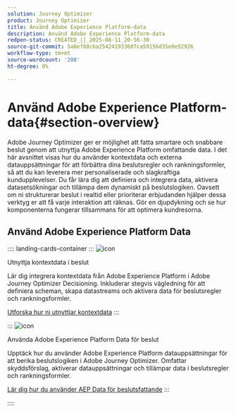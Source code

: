 ```yaml
---
solution: Journey Optimizer
product: Journey Optimizer
title: Använd Adobe Experience Platform-data
description: Använd Adobe Experience Platform-data
redpen-status: CREATED_||_2025-08-11_20-56-30
source-git-commit: 5a8ef88cba254241933607ca59156d35e0e92926
workflow-type: tm+mt
source-wordcount: '208'
ht-degree: 0%

---
```



# Använd Adobe Experience Platform-data{#section-overview}

Adobe Journey Optimizer ger er möjlighet att fatta smartare och snabbare beslut genom att utnyttja Adobe Experience Platform omfattande data. I det här avsnittet visas hur du använder kontextdata och externa datauppsättningar för att förbättra dina beslutsregler och rankningsformler, så att du kan leverera mer personaliserade och slagkraftiga kundupplevelser. Du får lära dig att definiera och integrera data, aktivera datasetsökningar och tillämpa dem dynamiskt på beslutslogiken. Oavsett om ni strukturerar beslut i realtid eller prioriterar erbjudanden hjälper dessa verktyg er att få varje interaktion att räknas. Gör en djupdykning och se hur komponenterna fungerar tillsammans för att optimera kundresorna.

## Använd Adobe Experience Platform Data

:::: landing-cards-container
:::
![icon](https://cdn.experienceleague.adobe.com/icons/puzzle-piece.svg?lang=sv-SE)

Utnyttja kontextdata i beslut

Lär dig integrera kontextdata från Adobe Experience Platform i Adobe Journey Optimizer Decisioning. Inkluderar stegvis vägledning för att definiera scheman, skapa datastreams och aktivera data för beslutsregler och rankningsformler.

[Utforska hur ni utnyttjar kontextdata](../using/experience-decisioning/context-data.md)
:::

:::
![icon](https://cdn.experienceleague.adobe.com/icons/gear.svg?lang=sv-SE)

Använda Adobe Experience Platform Data för beslut

Upptäck hur du använder Adobe Experience Platform datauppsättningar för att berika beslutslogiken i Adobe Journey Optimizer. Omfattar skyddsförslag, aktiverar datauppsättningar och tillämpar data i beslutsregler och rankningsformler.

[Lär dig hur du använder AEP Data för beslutsfattande](../using/experience-decisioning/aep-data-exd.md)
:::

::::
